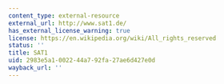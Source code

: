 ```yaml
---
content_type: external-resource
external_url: http://www.sat1.de/
has_external_license_warning: true
license: https://en.wikipedia.org/wiki/All_rights_reserved
status: ''
title: SAT1
uid: 2983e5a1-0022-44a7-92fa-27ae6d427e0d
wayback_url: ''
---
```


